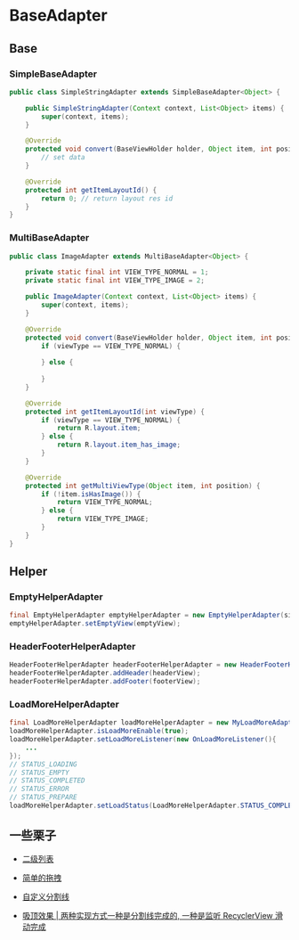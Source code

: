 # BaseAdapter

## Base

### SimpleBaseAdapter
```java
public class SimpleStringAdapter extends SimpleBaseAdapter<Object> {

    public SimpleStringAdapter(Context context, List<Object> items) {
        super(context, items);
    }

    @Override
    protected void convert(BaseViewHolder holder, Object item, int position) {
        // set data
    }

    @Override
    protected int getItemLayoutId() {
        return 0; // return layout res id
    }
}
```

### MultiBaseAdapter
```java
public class ImageAdapter extends MultiBaseAdapter<Object> {

    private static final int VIEW_TYPE_NORMAL = 1;
    private static final int VIEW_TYPE_IMAGE = 2;

    public ImageAdapter(Context context, List<Object> items) {
        super(context, items);
    }

    @Override
    protected void convert(BaseViewHolder holder, Object item, int position, int viewType) {
        if (viewType == VIEW_TYPE_NORMAL) {
            
        } else {
            
        }
    }

    @Override
    protected int getItemLayoutId(int viewType) {
        if (viewType == VIEW_TYPE_NORMAL) {
            return R.layout.item;
        } else {
            return R.layout.item_has_image;
        }
    }

    @Override
    protected int getMultiViewType(Object item, int position) {
        if (!item.isHasImage()) {
            return VIEW_TYPE_NORMAL;
        } else {
            return VIEW_TYPE_IMAGE;
        }
    }
}
```

## Helper

### EmptyHelperAdapter
```java
final EmptyHelperAdapter emptyHelperAdapter = new EmptyHelperAdapter(simpleBaseAdapter);
emptyHelperAdapter.setEmptyView(emptyView);
```

### HeaderFooterHelperAdapter
```java
HeaderFooterHelperAdapter headerFooterHelperAdapter = new HeaderFooterHelperAdapter(simpleBaseAdapter);
headerFooterHelperAdapter.addHeader(headerView);
headerFooterHelperAdapter.addFooter(footerView);
```

### LoadMoreHelperAdapter
```java
final LoadMoreHelperAdapter loadMoreHelperAdapter = new MyLoadMoreAdapter(simpleBaseAdapter);
loadMoreHelperAdapter.isLoadMoreEnable(true);
loadMoreHelperAdapter.setLoadMoreListener(new OnLoadMoreListener(){
    ...
});
// STATUS_LOADING
// STATUS_EMPTY
// STATUS_COMPLETED
// STATUS_ERROR
// STATUS_PREPARE
loadMoreHelperAdapter.setLoadStatus(LoadMoreHelperAdapter.STATUS_COMPLETED)
```

## 一些栗子

* [二级列表](https://github.com/Temoa/BaseAdapter/tree/master/app/src/main/java/me/temoa/baseadapter/expand)

* [简单的拖拽](https://github.com/Temoa/BaseAdapter/tree/master/app/src/main/java/me/temoa/baseadapter/item_touch_helper)

* [自定义分割线](https://github.com/Temoa/BaseAdapter/tree/master/app/src/main/java/me/temoa/baseadapter/item_decoration)

* [吸顶效果 | 两种实现方式一种是分割线完成的, 一种是监听 RecyclerView 滑动完成](https://github.com/Temoa/BaseAdapter/tree/master/app/src/main/java/me/temoa/baseadapter/item_decoration)